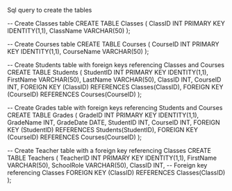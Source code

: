 Sql query to create the tables

-- Create Classes table
CREATE TABLE Classes (
    ClassID INT PRIMARY KEY IDENTITY(1,1),
    ClassName VARCHAR(50)
);

-- Create Courses table
CREATE TABLE Courses (
    CourseID INT PRIMARY KEY IDENTITY(1,1),
    CourseName VARCHAR(50)
);

-- Create Students table with foreign keys referencing Classes and Courses
CREATE TABLE Students (
    StudentID INT PRIMARY KEY IDENTITY(1,1),
    FirstName VARCHAR(50),
    LastName VARCHAR(50),
    ClassID INT, 
    CourseID INT, 
    FOREIGN KEY (ClassID) REFERENCES Classes(ClassID),
    FOREIGN KEY (CourseID) REFERENCES Courses(CourseID)
);

-- Create Grades table with foreign keys referencing Students and Courses
CREATE TABLE Grades (
    GradeID INT PRIMARY KEY IDENTITY(1,1),
    GradeName INT, 
    GradeDate DATE,
    StudentID INT, 
    CourseID INT, 
    FOREIGN KEY (StudentID) REFERENCES Students(StudentID),
    FOREIGN KEY (CourseID) REFERENCES Courses(CourseID)
);

-- Create Teacher table with a foreign key referencing Classes
CREATE TABLE Teachers (
    TeacherID INT PRIMARY KEY IDENTITY(1,1),
    FirstName VARCHAR(50),
    SchoolRole VARCHAR(50),
    ClassID INT, -- Foreign key referencing Classes
    FOREIGN KEY (ClassID) REFERENCES Classes(ClassID)
);
